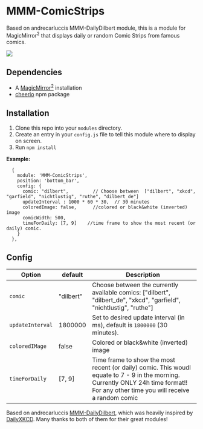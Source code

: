 # MMM-ComicStrips
Based on andrecarluccis MMM-DailyDilbert module, this is a module for MagicMirror<sup>2</sup> that displays daily or random Comic Strips from famous comics.

<img src="garfield.png"></img>

## Dependencies
  * A [MagicMirror<sup>2</sup>](https://github.com/MichMich/MagicMirror) installation
  * [cheerio](https://github.com/cheeriojs/cheerio) npm package

## Installation
  1. Clone this repo into your `modules` directory.
  2. Create an entry in your `config.js` file to tell this module where to display on screen.
  3. Run `npm install`

 **Example:**
```
  {
    module: 'MMM-ComicStrips',
    position: 'bottom_bar',
    config: {
      comic: "dilbert",         // Choose between  ["dilbert", "xkcd", "garfield", "nichtlustig", "ruthe", "dilbert_de"]
      updateInterval : 1000 * 60 * 30,  // 30 minutes
      coloredImage: false,      //colored or black&white (inverted) image
      comicWidth: 500,
      timeForDaily: [7, 9]    //time frame to show the most recent (or daily) comic.
    }
  },
```

## Config
| **Option** | **default** | **Description** |
| --- | --- | --- |
| `comic` | "dilbert" | Choose between the currently available comics: ["dilbert", "dilbert_de", "xkcd", "garfield", "nichtlustig", "ruthe"] |
| `updateInterval` | 1800000 | Set to desired update interval (in ms), default is `1800000` (30 minutes). |
| `coloredIMage` | false | Colored or black&white (inverted) image |
| `timeForDaily` | [7, 9] | Time frame to show the most recent (or daily) comic. This woudl equate to 7 - 9 in the morning. Currently ONLY 24h time format!! For any other time you will receive a random comic |


Based on andrecarluccis [MMM-DailyDilbert](https://github.com/andrecarlucci/MMM-DailyDilbert), which was heavily inspired by [DailyXKCD](https://github.com/Blastitt/DailyXKCD).
Many thanks to both of them for their great modules!
